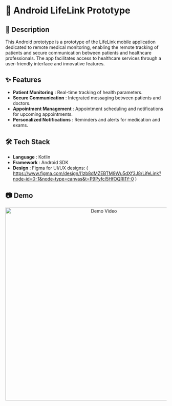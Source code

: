 # 📱 Android LifeLink Prototype

## 📝 Description
This Android prototype is a prototype of the LifeLink mobile application dedicated to remote medical monitoring, enabling the remote tracking of patients and secure communication between patients and healthcare professionals. The app facilitates access to healthcare services through a user-friendly interface and innovative features.

## ✨ Features
- **Patient Monitoring** : Real-time tracking of health parameters.
- **Secure Communication** : Integrated messaging between patients and doctors.
- **Appointment Management** : Appointment scheduling and notifications for upcoming appointments.
- **Personalized Notifications** : Reminders and alerts for medication and exams.

## 🛠 Tech Stack
- **Language** : Kotlin 
- **Framework** : Android SDK
- **Design** : Figma for UI/UX designs: 
   ( https://www.figma.com/design/l1zb8dMZEBTM9Wu5dXf3J8/LifeLink?node-id=0-1&node-type=canvas&t=P9Pyfcl5HfOQRI1Y-0 ) 

## 📷 Demo
<div align="center"> <a href="https://github.com/user-attachments/assets/8f1eaf3e-784d-4f5c-b1b6-fd3870964920"> <img src="https://github.com/user-attachments/assets/8f1eaf3e-784d-4f5c-b1b6-fd3870964920" alt="Demo Video" width="600"/> </a> </div>

